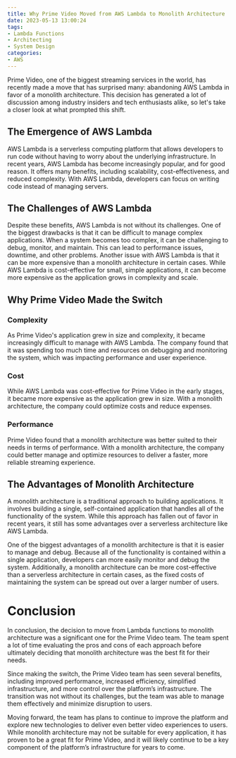 ```yaml
---
title: Why Prime Video Moved from AWS Lambda to Monolith Architecture
date: 2023-05-13 13:00:24
tags:
- Lambda Functions
- Architecting
- System Design
categories: 
- AWS
---
```


Prime Video, one of the biggest streaming services in the world, has recently made a move that has surprised many: abandoning AWS Lambda in favor of a monolith architecture. This decision has generated a lot of discussion among industry insiders and tech enthusiasts alike, so let's take a closer look at what prompted this shift.

## The Emergence of AWS Lambda

AWS Lambda is a serverless computing platform that allows developers to run code without having to worry about the underlying infrastructure. In recent years, AWS Lambda has become increasingly popular, and for good reason. It offers many benefits, including scalability, cost-effectiveness, and reduced complexity. With AWS Lambda, developers can focus on writing code instead of managing servers.

## The Challenges of AWS Lambda

Despite these benefits, AWS Lambda is not without its challenges. One of the biggest drawbacks is that it can be difficult to manage complex applications. When a system becomes too complex, it can be challenging to debug, monitor, and maintain. This can lead to performance issues, downtime, and other problems. Another issue with AWS Lambda is that it can be more expensive than a monolith architecture in certain cases. While AWS Lambda is cost-effective for small, simple applications, it can become more expensive as the application grows in complexity and scale.

## Why Prime Video Made the Switch

### Complexity

As Prime Video's application grew in size and complexity, it became increasingly difficult to manage with AWS Lambda. The company found that it was spending too much time and resources on debugging and monitoring the system, which was impacting performance and user experience.

### Cost

While AWS Lambda was cost-effective for Prime Video in the early stages, it became more expensive as the application grew in size. With a monolith architecture, the company could optimize costs and reduce expenses.

### Performance

Prime Video found that a monolith architecture was better suited to their needs in terms of performance. With a monolith architecture, the company could better manage and optimize resources to deliver a faster, more reliable streaming experience.

## The Advantages of Monolith Architecture

A monolith architecture is a traditional approach to building applications. It involves building a single, self-contained application that handles all of the functionality of the system. While this approach has fallen out of favor in recent years, it still has some advantages over a serverless architecture like AWS Lambda.

One of the biggest advantages of a monolith architecture is that it is easier to manage and debug. Because all of the functionality is contained within a single application, developers can more easily monitor and debug the system. Additionally, a monolith architecture can be more cost-effective than a serverless architecture in certain cases, as the fixed costs of maintaining the system can be spread out over a larger number of users.

# Conclusion

In conclusion, the decision to move from Lambda functions to monolith architecture was a significant one for the Prime Video team. The team spent a lot of time evaluating the pros and cons of each approach before ultimately deciding that monolith architecture was the best fit for their needs.

Since making the switch, the Prime Video team has seen several benefits, including improved performance, increased efficiency, simplified infrastructure, and more control over the platform’s infrastructure. The transition was not without its challenges, but the team was able to manage them effectively and minimize disruption to users.

Moving forward, the team has plans to continue to improve the platform and explore new technologies to deliver even better video experiences to users. While monolith architecture may not be suitable for every application, it has proven to be a great fit for Prime Video, and it will likely continue to be a key component of the platform’s infrastructure for years to come.